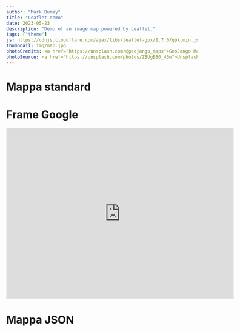 ```yaml
---
author: "Mark Dumay"
title: "Leaflet demo"
date: 2023-05-23
description: "Demo of an image map powered by Leaflet."
tags: ["theme"]
js: https://cdnjs.cloudflare.com/ajax/libs/leaflet-gpx/1.7.0/gpx.min.js
thumbnail: img/map.jpg
photoCredits: <a href="https://unsplash.com/@geojango_maps">GeoJango Maps</a>
photoSource: <a href="https://unsplash.com/photos/Z8UgB80_46w">Unsplash</a>
---
```

# Mappa standard

<div id="map" class="ratio ratio-16x9 w-100 rounded"></div>

# Frame Google

<iframe src="https://www.google.com/maps/embed?pb=!4v1685263877794!6m8!1m7!1sBfqQ6-dg1OJuqaaBnRK1jg!2m2!1d45.07507711730506!2d8.390149005648682!3f323.2658924415488!4f0!5f0.7820865974627469" width="600" height="450" style="border:0;" allowfullscreen="" loading="lazy" referrerpolicy="no-referrer-when-downgrade" class="ratio ratio-16x9 w-100 rounded"></iframe>

# Mappa JSON

<div id="map2" class="ratio ratio-16x9 w-100 rounded"></div>